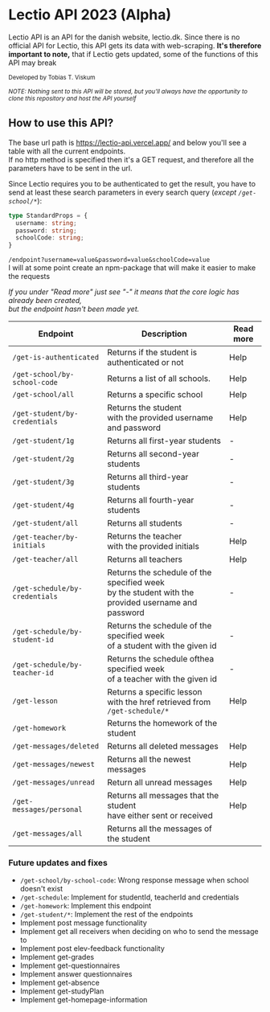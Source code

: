 # Lectio API 2023 (Alpha)

Lectio API is an API for the danish website, lectio.dk. Since there is no official API for Lectio, this API gets its data with web-scraping. <b>It's therefore important to note,</b> that if Lectio gets updated, some of the functions of this API may break

<small>Developed by Tobias T. Viskum</small>

<small><i>NOTE: Nothing sent to this API will be stored, but you'll always have the opportunity to clone this repository and host the API yourself</i></small>

## How to use this API?

The base url path is https://lectio-api.vercel.app/ and below you'll see a table with all the current endpoints. <br> If no http method is specified then it's a GET request, and therefore all the parameters have to be sent in the url.

Since Lectio requires you to be authenticated to get the result, you have to send at least these search parameters in every search query (<i>except `/get-school/*`</i>):

```ts
type StandardProps = {
  username: string;
  password: string;
  schoolCode: string;
}
```

`/endpoint?username=value&password=value&schoolCode=value`<br>
I will at some point create an npm-package that will make it easier to make the requests

<i>If you under "Read more" just see "-" it means that the core logic has already been created, <br> but the endpoint hasn't been made yet. </i>

| Endpoint                        | Description                                                                                            | Read more |
| ------------------------------- | ------------------------------------------------------------------------------------------------------ | ------------------- |
| `/get-is-authenticated`         | Returns if the student is authenticated or not                                                         | Help | 
| `/get-school/by-school-code`    | Returns a list of all schools.                                                                         | Help |
| `/get-school/all`               | Returns a specific school                                                                              | Help |
| `/get-student/by-credentials`   | Returns the student<br>with the provided username and password                                         | Help |
| `/get-student/1g`               | Returns all first-year students                                                                        | - |
| `/get-student/2g`               | Returns all second-year students                                                                       | - |
| `/get-student/3g`               | Returns all third-year students                                                                        | - |
| `/get-student/4g`               | Returns all fourth-year students                                                                       | - |
| `/get-student/all`              | Returns all students                                                                                   | - |
| `/get-teacher/by-initials`      | Returns the teacher<br>with the provided initials                                                      | Help |
| `/get-teacher/all`              | Returns all teachers                                                                                   | Help |
| `/get-schedule/by-credentials`  | Returns the schedule of the specified week <br> by the student with the provided username and password | - |
| `/get-schedule/by-student-id`   | Returns the schedule of the specified week <br> of a student with the given id                         | - |
| `/get-schedule/by-teacher-id`   | Returns the schedule ofthea specified week <br> of a teacher with the given id                         | - |
| `/get-lesson`                   | Returns a specific lesson<br>with the href retrieved from `/get-schedule/*`                            | Help |
| `/get-homework`                 | Returns the homework of the student                                                                    | |
| `/get-messages/deleted`         | Returns all deleted messages                                                                           | Help |
| `/get-messages/newest`          | Returns all the newest messages                                                                        | Help |
| `/get-messages/unread`          | Return all unread messages                                                                             | Help |
| `/get-messages/personal`        | Returns all messages that the student<br>have either sent or received                                  | Help |
| `/get-messages/all`             | Returns all the messages of the student                  




### Future updates and fixes
* `/get-school/by-school-code`: Wrong response message when school doesn't exist
* `/get-schedule`: Implement for studentId, teacherId and credentials
* `/get-homework`: Implement this endpoint
* `/get-student/*`: Implement the rest of the endpoints
* Implement post message functionality
* Implement get all receivers when deciding on who to send the message to
* Implement post elev-feedback functionality
* Implement get-grades
* Implement get-questionnaires
* Implement answer questionnaires
* Implement get-absence
* Implement get-studyPlan
* Implement get-homepage-information
